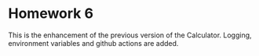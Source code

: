 # Homework 6

This is the enhancement of the previous version of the Calculator. Logging, environment variables and github actions are added.
